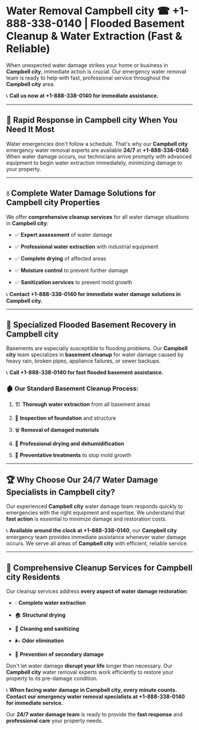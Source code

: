 # Water Removal Campbell city ☎ +1-888-338-0140 | Flooded Basement Cleanup & Water Extraction (Fast & Reliable)

When unexpected water damage strikes your home or business in **Campbell city**, immediate action is crucial. Our emergency water removal team is ready to help with fast, professional service throughout the **Campbell city** area. 

📞 **Call us now at +1-888-338-0140 for immediate assistance.**
---
## 🚀 Rapid Response in Campbell city When You Need It Most
Water emergencies don't follow a schedule. That's why our **Campbell city** emergency water removal experts are available **24/7** at **+1-888-338-0140**. When water damage occurs, our technicians arrive promptly with advanced equipment to begin water extraction immediately, minimizing damage to your property.
---
## 💧 Complete Water Damage Solutions for Campbell city Properties
We offer **comprehensive cleanup services** for all water damage situations in **Campbell city**:
- ✅ **Expert assessment** of water damage  
- ✅ **Professional water extraction** with industrial equipment  
- ✅ **Complete drying** of affected areas  
- ✅ **Moisture control** to prevent further damage  
- ✅ **Sanitization services** to prevent mold growth  
📞 **Contact +1-888-338-0140 for immediate water damage solutions in Campbell city.**
---
## 🌊 Specialized Flooded Basement Recovery in Campbell city
Basements are especially susceptible to flooding problems. Our **Campbell city** team specializes in **basement cleanup** for water damage caused by heavy rain, broken pipes, appliance failures, or sewer backups. 
📞 **Call +1-888-338-0140 for fast flooded basement assistance.**
### 🏚️ Our Standard Basement Cleanup Process:
1. 🏗️ **Thorough water extraction** from all basement areas  
2. 🔎 **Inspection of foundation** and structure  
3. 🗑️ **Removal of damaged materials**  
4. 💨 **Professional drying and dehumidification**  
5. 🚫 **Preventative treatments** to stop mold growth  
---
## 🏆 Why Choose Our 24/7 Water Damage Specialists in Campbell city?
Our experienced **Campbell city** water damage team responds quickly to emergencies with the right equipment and expertise. We understand that **fast action** is essential to minimize damage and restoration costs.
📞 **Available around the clock at +1-888-338-0140**, our **Campbell city** emergency team provides immediate assistance whenever water damage occurs. We serve all areas of **Campbell city** with efficient, reliable service.
---
## 🧹 Comprehensive Cleanup Services for Campbell city Residents
Our cleanup services address **every aspect of water damage restoration**:
- 💧 **Complete water extraction**  
- 🏠 **Structural drying**  
- 🧼 **Cleaning and sanitizing**  
- 🌬️ **Odor elimination**  
- 🚫 **Prevention of secondary damage**  
Don't let water damage **disrupt your life** longer than necessary. Our **Campbell city** water removal experts work efficiently to restore your property to its pre-damage condition.
📞 **When facing water damage in Campbell city, every minute counts. Contact our emergency water removal specialists at +1-888-338-0140 for immediate service.**
Our **24/7 water damage team** is ready to provide the **fast response** and **professional care** your property needs.
